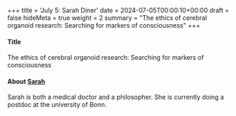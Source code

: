 +++
title = 'July 5: Sarah Diner'
date = 2024-07-05T00:00:10+00:00
draft = false
hideMeta = true
weight = 2
summary = "The ethics of cerebral organoid research: Searching for markers of consciousness"
+++


#### Title
The ethics of cerebral organoid research: Searching for markers of consciousness   

#### About [Sarah](https://www.interdisciplinary-laboratory.hu-berlin.de/de/content/sarah-diner/index.html)
Sarah is both a medical doctor and a philosopher. She is currently doing a postdoc at the university of Bonn. 